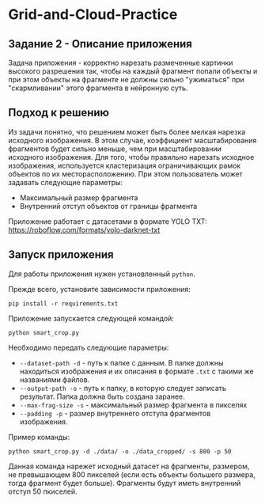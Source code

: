 # Grid-and-Cloud-Practice

## Задание 2 - Описание приложения
Задача приложения - корректно нарезать размеченные картинки высокого разрешения так, чтобы на каждый фрагмент попали объекты и при этом объекты на фрагменте не должны сильно "ужиматься" при "скармливании" этого фрагмента в нейронную суть.

## Подход к решению
Из задачи понятно, что решением может быть более мелкая нарезка исходного изображения. В этом случае, коэффициент масштабирования фрагментов будет сильно меньше, чем при масштабировании исходного изображения. Для того, чтобы правильно нарезать исходное изображения, используется кластеризация ограничивающих рамок объектов по их месторасположению. При этом пользователь может задавать следующие параметры:

- Максимальный размер фрагмента
- Внутренний отступ объектов от границы фрагмента

Приложение работает с датасетами в формате YOLO TXT: \
https://roboflow.com/formats/yolo-darknet-txt

## Запуск приложения

Для работы приложения нужен установленный `python`.

Прежде всего, установите зависимости приложения:

```console
pip install -r requirements.txt
```
Приложение запускается следующей командой:

```console
python smart_crop.py
```
Необходимо передать следующие параметры:

- `--dataset-path -d` - путь к папке с данным. В папке должны находиться изображения и их описания в формате `.txt` с такими же названиями файлов.
- `--output-path -o` - путь к папку, в которую следует записать результат. Папка должна быть создана заранее.
- `--max-frag-size -s` - максимальный размер фрагмента в пикселях
- `--padding -p` - размер внутреннего отступа фрагментов изображения.

Пример команды:

```console
python smart_crop.py -d ./data/ -o ./data_cropped/ -s 800 -p 50
```

Данная команда нарежет исходный датасет на фрагменты, размером, не превышающем 800 пикселей (если есть объекты большего размера, тогда фрагмент будет больше). Фрагменты будут иметь внутренний отступ 50 пкиселей.
